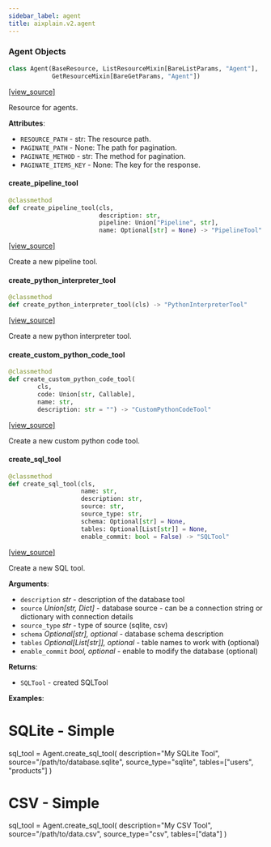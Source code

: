 ```yaml
---
sidebar_label: agent
title: aixplain.v2.agent
---
```


### Agent Objects

```python
class Agent(BaseResource, ListResourceMixin[BareListParams, "Agent"],
            GetResourceMixin[BareGetParams, "Agent"])
```

[[view_source]](https://github.com/aixplain/aiXplain/blob/main/aixplain/v2/agent.py#L45)

Resource for agents.

**Attributes**:

- `RESOURCE_PATH` - str: The resource path.
- `PAGINATE_PATH` - None: The path for pagination.
- `PAGINATE_METHOD` - str: The method for pagination.
- `PAGINATE_ITEMS_KEY` - None: The key for the response.

#### create\_pipeline\_tool

```python
@classmethod
def create_pipeline_tool(cls,
                         description: str,
                         pipeline: Union["Pipeline", str],
                         name: Optional[str] = None) -> "PipelineTool"
```

[[view_source]](https://github.com/aixplain/aiXplain/blob/main/aixplain/v2/agent.py#L107)

Create a new pipeline tool.

#### create\_python\_interpreter\_tool

```python
@classmethod
def create_python_interpreter_tool(cls) -> "PythonInterpreterTool"
```

[[view_source]](https://github.com/aixplain/aiXplain/blob/main/aixplain/v2/agent.py#L116)

Create a new python interpreter tool.

#### create\_custom\_python\_code\_tool

```python
@classmethod
def create_custom_python_code_tool(
        cls,
        code: Union[str, Callable],
        name: str,
        description: str = "") -> "CustomPythonCodeTool"
```

[[view_source]](https://github.com/aixplain/aiXplain/blob/main/aixplain/v2/agent.py#L123)

Create a new custom python code tool.

#### create\_sql\_tool

```python
@classmethod
def create_sql_tool(cls,
                    name: str,
                    description: str,
                    source: str,
                    source_type: str,
                    schema: Optional[str] = None,
                    tables: Optional[List[str]] = None,
                    enable_commit: bool = False) -> "SQLTool"
```

[[view_source]](https://github.com/aixplain/aiXplain/blob/main/aixplain/v2/agent.py#L132)

Create a new SQL tool.

**Arguments**:

- `description` _str_ - description of the database tool
- `source` _Union[str, Dict]_ - database source - can be a connection string or dictionary with connection details
- `source_type` _str_ - type of source (sqlite, csv)
- `schema` _Optional[str], optional_ - database schema description
- `tables` _Optional[List[str]], optional_ - table names to work with (optional)
- `enable_commit` _bool, optional_ - enable to modify the database (optional)
  

**Returns**:

- `SQLTool` - created SQLTool
  

**Examples**:

  # SQLite - Simple
  sql_tool = Agent.create_sql_tool(
  description=&quot;My SQLite Tool&quot;,
  source=&quot;/path/to/database.sqlite&quot;,
  source_type=&quot;sqlite&quot;,
  tables=[&quot;users&quot;, &quot;products&quot;]
  )
  
  # CSV - Simple
  sql_tool = Agent.create_sql_tool(
  description=&quot;My CSV Tool&quot;,
  source=&quot;/path/to/data.csv&quot;,
  source_type=&quot;csv&quot;,
  tables=[&quot;data&quot;]
  )

